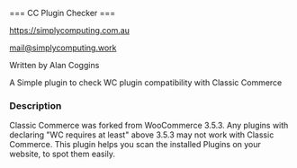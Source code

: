 === CC Plugin Checker ===

https://simplycomputing.com.au

mail@simplycomputing.work

Written by Alan Coggins


A Simple plugin to check WC plugin compatibility with Classic Commerce

### Description

Classic Commerce was forked from WooCommerce 3.5.3.
Any plugins with declaring "WC requires at least" above 3.5.3 may not work with Classic Commerce.
This plugin helps you scan the installed Plugins on your website, to spot them easily.